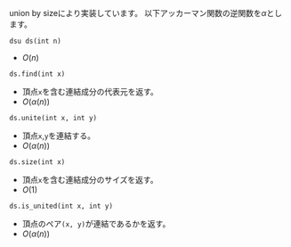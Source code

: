 
union by sizeにより実装しています。
以下アッカーマン関数の逆関数を$\alpha$とします。

```dsu ds(int n)```
- $O(n)$


```ds.find(int x)```
- 頂点`x`を含む連結成分の代表元を返す。
- $O(\alpha(n))$


```ds.unite(int x, int y)```
- 頂点`x`,`y`を連結する。
- $O(\alpha(n))$

```ds.size(int x)```
- 頂点`x`を含む連結成分のサイズを返す。
- $O(1)$

```ds.is_united(int x, int y)```
- 頂点のペア`(x, y)`が連結であるかを返す。
- $O(\alpha(n))$